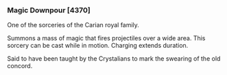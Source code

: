 ### Magic Downpour [4370]

One of the sorceries of the Carian royal family.

Summons a mass of magic that fires projectiles over a wide area. This sorcery can be cast while in motion. Charging extends duration.

Said to have been taught by the Crystalians to mark the swearing of the old concord.